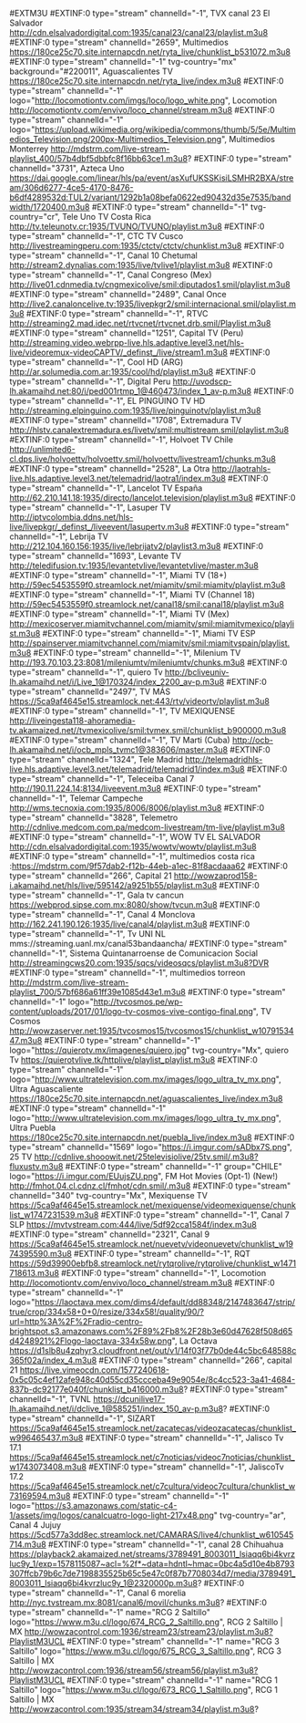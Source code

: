#EXTM3U
#EXTINF:0 type="stream" channelId="-1", TVX canal 23 El Salvador
http://cdn.elsalvadordigital.com:1935/canal23/canal23/playlist.m3u8
#EXTINF:0 type="stream" channelId="2659", Multimedios
https://180ce25c70.site.internapcdn.net/ryta_live/chunklist_b531072.m3u8
#EXTINF:0 type="stream" channelId="-1" tvg-country="mx" background="#220011", Aguascalientes TV
https://180ce25c70.site.internapcdn.net/ryta_live/index.m3u8
#EXTINF:0 type="stream" channelId="-1" logo="http://locomotiontv.com/imgs/loco/logo_white.png", Locomotion
http://locomotiontv.com/envivo/loco_channel/stream.m3u8
#EXTINF:0 type="stream" channelId="-1" logo="https://upload.wikimedia.org/wikipedia/commons/thumb/5/5e/Multimedios_Television.png/200px-Multimedios_Television.png", Multimedios Monterrey
http://mdstrm.com/live-stream-playlist_400/57b4dbf5dbbfc8f16bb63ce1.m3u8?
#EXTINF:0 type="stream" channelId="3731", Azteca Uno
https://dai.google.com/linear/hls/pa/event/asXufUKSSKisiLSMHR2BXA/stream/306d6277-4ce5-4170-8476-b6df4289532d:TUL2/variant/1292b1a08befa0622ed90432d35e7535/bandwidth/1720400.m3u8
#EXTINF:0 type="stream" channelId="-1" tvg-country="cr", Tele Uno TV Costa Rica
http://tv.teleunotv.cr:1935/TVUNO/TVUNO/playlist.m3u8
#EXTINF:0 type="stream" channelId="-1", CTC TV Cusco
http://livestreamingperu.com:1935/ctctv/ctctv/chunklist.m3u8
#EXTINF:0 type="stream" channelId="-1", Canal 10 Chetumal
http://stream2.dynalias.com:1935/live/tvlive1/playlist.m3u8
#EXTINF:0 type="stream" channelId="-1", Canal Congreso (Mex)
http://live01.cdnmedia.tv/cngmexicolive/smil:diputados1.smil/playlist.m3u8
#EXTINF:0 type="stream" channelId="2489", Canal Once
http://live2.canaloncelive.tv:1935/livepkgr2/smil:internacional.smil/playlist.m3u8
#EXTINF:0 type="stream" channelId="-1", RTVC
http://streaming2.mad.idec.net/rtvcnet/rtvcnet.drb.smil/Playlist.m3u8
#EXTINF:0 type="stream" channelId="1251", Capital TV (Peru)
http://streaming.video.webrpp-live.hls.adaptive.level3.net/hls-live/videoremux-videoCAPTV/_definst_/live/stream1.m3u8
#EXTINF:0 type="stream" channelId="-1", Cool HD (ARG)
http://ar.solumedia.com.ar:1935/cool/hd/playlist.m3u8
#EXTINF:0 type="stream" channelId="-1", Digital Peru
http://uvodscp-lh.akamaihd.net:80/i/ped001rtmp_1@460473/index_1_av-p.m3u8
#EXTINF:0 type="stream" channelId="-1", EL PINGÜINO TV HD
http://streaming.elpinguino.com:1935/live/pinguinotv/playlist.m3u8
#EXTINF:0 type="stream" channelId="1708", Extremadura TV
http://hlstv.canalextremadura.es/livetv/smil:multistream.smil/playlist.m3u8
#EXTINF:0 type="stream" channelId="-1", Holvoet TV Chile
http://unlimited6-cl.dps.live/holvoettv/holvoettv.smil/holvoettv/livestream1/chunks.m3u8
#EXTINF:0 type="stream" channelId="2528", La Otra
http://laotrahls-live.hls.adaptive.level3.net/telemadrid/laotra1/index.m3u8
#EXTINF:0 type="stream" channelId="-1", Lancelot TV España
http://62.210.141.18:1935/directo/lancelot.television/playlist.m3u8
#EXTINF:0 type="stream" channelId="-1", Lasuper TV
http://iptvcolombia.ddns.net/hls-live/livepkgr/_definst_/liveevent/lasupertv.m3u8
#EXTINF:0 type="stream" channelId="-1", Lebrija TV
http://212.104.160.156:1935/live/lebrijatv2/playlist3.m3u8
#EXTINF:0 type="stream" channelId="1693", Levante TV
http://teledifusion.tv:1935/levantetvlive/levantetvlive/master.m3u8
#EXTINF:0 type="stream" channelId="-1", Miami TV (18+)
http://59ec5453559f0.streamlock.net/miamitv/smil:miamitv/playlist.m3u8
#EXTINF:0 type="stream" channelId="-1", Miami TV (Channel 18)
http://59ec5453559f0.streamlock.net/canal18/smil:canal18/playlist.m3u8
#EXTINF:0 type="stream" channelId="-1", Miami TV (Mex)
http://mexicoserver.miamitvchannel.com/miamitv/smil:miamitvmexico/playlist.m3u8
#EXTINF:0 type="stream" channelId="-1", Miami TV ESP
http://spainserver.miamitvchannel.com/miamitv/smil:miamitvspain/playlist.m3u8
#EXTINF:0 type="stream" channelId="-1", Milenium TV
http://193.70.103.23:8081/mileniumtv/mileniumtv/chunks.m3u8
#EXTINF:0 type="stream" channelId="-1", quiero Tv
http://bcliveuniv-lh.akamaihd.net/i/Live_1@170324/index_2200_av-p.m3u8
#EXTINF:0 type="stream" channelId="2497", TV MÁS
https://5ca9af4645e15.streamlock.net:443/rtv/videortv/playlist.m3u8
#EXTINF:0 type="stream" channelId="-1", TV MEXIQUENSE
http://liveingesta118-ahoramedia-tv.akamaized.net//tvmexicolive/smil:tvmex.smil/chunklist_b900000.m3u8
#EXTINF:0 type="stream" channelId="-1", TV Marti (Cuba)
http://ocb-lh.akamaihd.net/i/ocb_mpls_tvmc1@383606/master.m3u8
#EXTINF:0 type="stream" channelId="1324", Tele Madrid
http://telemadridhls-live.hls.adaptive.level3.net/telemadrid/telemadrid1/index.m3u8
#EXTINF:0 type="stream" channelId="-1", Teleceiba Canal 7
http://190.11.224.14:8134/liveevent.m3u8
#EXTINF:0 type="stream" channelId="-1", Telemar Campeche
http://wms.tecnoxia.com:1935/8006/8006/playlist.m3u8
#EXTINF:0 type="stream" channelId="3828", Telemetro
http://cdnlive.medcom.com.pa/medcom-livestream/tm-live/playlist.m3u8
#EXTINF:0 type="stream" channelId="-1", WOW TV EL SALVADOR
http://cdn.elsalvadordigital.com:1935/wowtv/wowtv/playlist.m3u8
#EXTINF:0 type="stream" channelId="-1", multimedios costa rica
:https://mdstrm.com/9f57dab2-f12b-44eb-a1ec-81f8acdaaa62
#EXTINF:0 type="stream" channelId="266", Capital 21
http://wowzaprod158-i.akamaihd.net/hls/live/595142/a9251b55/playlist.m3u8
#EXTINF:0 type="stream" channelId="-1", Gala tv cancun
https://webprod.sipse.com.mx:8080/show/tvcun.m3u8
#EXTINF:0 type="stream" channelId="-1", Canal 4 Monclova
http://162.241.190.126:1935/live/canal4/playlist.m3u8
#EXTINF:0 type="stream" channelId="-1", Tv UNI NL
mms://streaming.uanl.mx/canal53bandaancha/
#EXTINF:0 type="stream" channelId="-1", Sistema Quintanarroense de Comunicacion Social
http://streamingcws20.com:1935/sqcs/videosqcs/playlist.m3u8?DVR
#EXTINF:0 type="stream" channelId="-1", multimedios torreon
http://mdstrm.com/live-stream-playlist_700/57bf686a61ff39e1085d43e1.m3u8
#EXTINF:0 type="stream" channelId="-1" logo="http://tvcosmos.pe/wp-content/uploads/2017/01/logo-tv-cosmos-vive-contigo-final.png", TV Cosmos
http://wowzaserver.net:1935/tvcosmos15/tvcosmos15/chunklist_w1079153447.m3u8
#EXTINF:0 type="stream" channelId="-1" logo="https://quierotv.mx/imagenes/quiero.jpg" tvg-country="Mx", quiero Tv
https://quierotvlive.tk/httplive/playlist_playlist.m3u8
#EXTINF:0 type="stream" channelId="-1" logo="http://www.ultratelevision.com.mx/images/logo_ultra_tv_mx.png", Ultra Aguascaliente
https://180ce25c70.site.internapcdn.net/aguascalientes_live/index.m3u8
#EXTINF:0 type="stream" channelId="-1" logo="http://www.ultratelevision.com.mx/images/logo_ultra_tv_mx.png", Ultra Puebla
https://180ce25c70.site.internapcdn.net/puebla_live/index.m3u8
#EXTINF:0 type="stream" channelId="1569" logo="https://i.imgur.com/sADbx7S.png", 25 TV
http://cdnlive.shooowit.net/25televisiolive/25tv.smil/.m3u8?fluxustv.m3u8
#EXTINF:0 type="stream" channelId="-1" group="CHILE" logo="https://i.imgur.com/EUujsZU.png", FM Hot Movies (Opt-1) (New!)
http://fmhot.04.cl.cdnz.cl/fmhot/cdn.smil/.m3u8
#EXTINF:0 type="stream" channelId="340" tvg-country="Mx", Mexiquense TV
https://5ca9af4645e15.streamlock.net/mexiquense/videomexiquense/chunklist_w1747231539.m3u8
#EXTINF:0 type="stream" channelId="-1", Canal 7 SLP
https://mvtvstream.com:444/live/5df92cca1584f/index.m3u8
#EXTINF:0 type="stream" channelId="2321", Canal 9
https://5ca9af4645e15.streamlock.net/nuevetv/videonuevetv/chunklist_w1974395590.m3u8
#EXTINF:0 type="stream" channelId="-1", RQT
https://59d39900ebfb8.streamlock.net/rytqrolive/rytqrolive/chunklist_w1471718613.m3u8
#EXTINF:0 type="stream" channelId="-1", Locomotion
http://locomotiontv.com/envivo/loco_channel/stream.m3u8
#EXTINF:0 type="stream" channelId="-1" logo="https://laoctava.mex.com/dims4/default/dd88348/2147483647/strip/true/crop/334x58+0+0/resize/334x58!/quality/90/?url=http%3A%2F%2Fradio-centro-brightspot.s3.amazonaws.com%2F89%2Fb8%2F28b3e60d47628f508d65d4248921%2Flogo-laoctava-334x58w.png", La Octava
https://d1slb8u4zqhyr3.cloudfront.net/out/v1/14f03f77b0de44c5bc648588c365f02a/index_4.m3u8
#EXTINF:0 type="stream" channelId="266", capital 21
https://live.vimeocdn.com/1577240618-0x5c05c4ef12afe948c40d55cd35ccceba49e9054e/8c4cc523-3a41-4684-837b-dc92177e040f/chunklist_b416000.m3u8?
#EXTINF:0 type="stream" channelId="-1", TVNL
https://dcunilive17-lh.akamaihd.net/i/dclive_1@585251/index_150_av-p.m3u8?
#EXTINF:0 type="stream" channelId="-1", SIZART
https://5ca9af4645e15.streamlock.net/zacatecas/videozacatecas/chunklist_w996465437.m3u8
#EXTINF:0 type="stream" channelId="-1", Jalisco Tv 17.1
https://5ca9af4645e15.streamlock.net/c7noticias/videoc7noticias/chunklist_w1743073408.m3u8
#EXTINF:0 type="stream" channelId="-1", JaliscoTv 17.2
https://5ca9af4645e15.streamlock.net/c7cultura/videoc7cultura/chunklist_w73169594.m3u8
#EXTINF:0 type="stream" channelId="-1" logo="https://s3.amazonaws.com/static-c4-1/assets/img/logos/canalcuatro-logo-light-217x48.png" tvg-country="ar", Canal 4 Jujuy
https://5cd577a3dd8ec.streamlock.net/CAMARAS/live4/chunklist_w610545714.m3u8
#EXTINF:0 type="stream" channelId="-1", canal 28 Chihuahua
https://playback2.akamaized.net/streams/3789491_8003011_lsiaqq6bi4kvrzluc9y_1/exp=1578115087~acl=%2f*~data=hdntl~hmac=0bc4a5d10e4b8793307ffcb79b6c7de7198835525b65c5e47c0f87b7708034d7/media/3789491_8003011_lsiaqq6bi4kvrzluc9y_1@2320000p.m3u8?
#EXTINF:0 type="stream" channelId="-1", Canal 6 morelia
http://nyc.tvstream.mx:8081/canal6/movil/chunks.m3u8?
#EXTINF:0 type="stream" channelId="-1" name="RCG 2 Saltillo" logo="https://www.m3u.cl/logo/674_RCG_2_Saltillo.png", RCG 2 Saltillo | MX
http://wowzacontrol.com:1936/stream23/stream23/playlist.m3u8?PlaylistM3UCL
#EXTINF:0 type="stream" channelId="-1" name="RCG 3 Saltillo" logo="https://www.m3u.cl/logo/675_RCG_3_Saltillo.png", RCG 3 Saltillo | MX
http://wowzacontrol.com:1936/stream56/stream56/playlist.m3u8?PlaylistM3UCL
#EXTINF:0 type="stream" channelId="-1" name="RCG 1 Saltillo" logo="https://www.m3u.cl/logo/673_RCG_1_Saltillo.png", RCG 1 Saltillo | MX
http://wowzacontrol.com:1935/stream34/stream34/playlist.m3u8?
